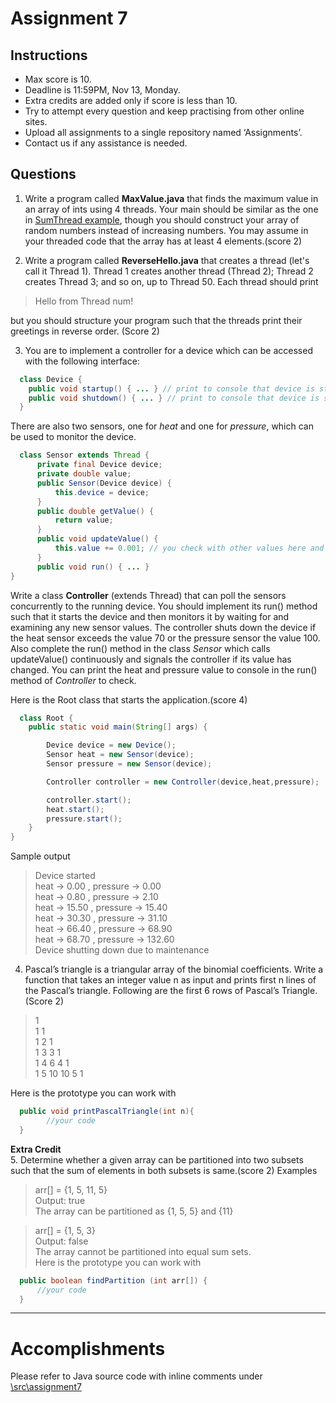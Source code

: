 # Assignment 7

## Instructions

*  Max score is 10.
*  Deadline is 11:59PM, Nov 13, Monday.
*  Extra credits are added only if score is less than 10.
*  Try to attempt every question and keep practising from other online sites.
*  Upload all assignments to a single repository named ‘Assignments’.
*  Contact us if any assistance is needed.

## Questions

1. Write a program called **MaxValue.java** that finds the maximum value in an array of ints using 4 threads. Your main should be similar as the one in [SumThread example](http://www.cs.carleton.edu/faculty/dmusican/cs348/java_multi/SumThread.java), though you should construct your array of random numbers instead of increasing numbers. You may assume in your threaded code that the array has at least 4 elements.(score 2)

2. Write a program called **ReverseHello.java** that creates a thread (let's call it Thread 1). Thread 1 creates another thread (Thread 2); Thread 2 creates Thread 3; and so on, up to Thread 50. Each thread should print 
> Hello from Thread num!     

but you should structure your program such that the threads print their greetings in reverse order. (Score 2)

3. You are to implement a controller for a device which can be accessed with the following interface: 
```java
  class Device {
    public void startup() { ... } // print to console that device is starting
    public void shutdown() { ... } // print to console that device is shutting down and exit
  }
```
There are also two sensors, one for *heat* and one for *pressure*, which can be used to monitor the device.  

```java
  class Sensor extends Thread {
      private final Device device;
      private double value;
      public Sensor(Device device) {
          this.device = device;
      }
      public double getValue() {
          return value;
      }
      public void updateValue() { 
          this.value += 0.001; // you check with other values here and see how it works
      }
      public void run() { ... }
}
```

Write a class **Controller** (extends Thread) that can poll the sensors concurrently to the running device. You should implement its run() method such that it starts the device and then monitors it by waiting for and examining any new sensor values. The controller shuts down the device if the heat sensor exceeds the value 70 or the pressure sensor the value 100. Also complete the run() method in the class *Sensor* which calls updateValue() continuously and signals the controller if its value has changed. You can print the heat and pressure value to console in the run() method of *Controller* to check.

Here is the Root class that starts the application.(score 4)

```java
  class Root {
    public static void main(String[] args) {

        Device device = new Device();
        Sensor heat = new Sensor(device);
        Sensor pressure = new Sensor(device);

        Controller controller = new Controller(device,heat,pressure);

        controller.start();
        heat.start();
        pressure.start();
    }
}
```
Sample output  
> Device started  
> heat ->  0.00 , pressure -> 0.00  
> heat ->  0.80 , pressure -> 2.10  
> heat ->  15.50 , pressure -> 15.40  
> heat ->  30.30 , pressure -> 31.10  
> heat ->  66.40 , pressure -> 68.90  
> heat ->  68.70 , pressure -> 132.60  
> Device shutting down due to maintenance

4. Pascal’s triangle is a triangular array of the binomial coefficients. Write a function that takes an integer value n as input and prints first n lines of the Pascal’s triangle. Following are the first 6 rows of Pascal’s Triangle.(Score 2)   
> 1  
> 1 1  
> 1 2 1   
> 1 3 3 1   
> 1 4 6 4 1   
> 1 5 10 10 5 1  

Here is the prototype you can work with  
```java
  public void printPascalTriangle(int n){
        //your code
  }
```

**Extra Credit**  
5. Determine whether a given array can be partitioned into two subsets such that the sum of elements in both subsets is same.(score 2) 
  Examples
> arr[] = {1, 5, 11, 5}  
> Output: true   
> The array can be partitioned as {1, 5, 5} and {11}  

> arr[] = {1, 5, 3}  
> Output: false   
> The array cannot be partitioned into equal sum sets.  
> Here is the prototype you can work with  

```java
  public boolean findPartition (int arr[]) {
      //your code
  }
```

---

# Accomplishments

Please refer to Java source code with inline comments under [\src\assignment7](https://github.com/iShiBin/info5100/tree/master/src/assignment7)
